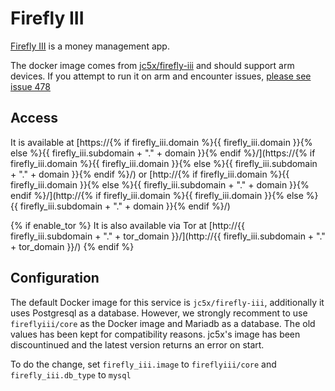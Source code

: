 # Firefly III

[Firefly III](https://firefly-iii.org/) is a money management app.

The docker image comes from [jc5x/firefly-iii](https://hub.docker.com/r/jc5x/firefly-iii) and should support arm devices.
If you attempt to run it on arm and encounter issues,
[please see issue 478](https://gitlab.com/NickBusey/HomelabOS/-/issues/478)

## Access

It is available at [https://{% if firefly_iii.domain %}{{ firefly_iii.domain }}{% else %}{{ firefly_iii.subdomain + "." + domain }}{% endif %}/](https://{% if firefly_iii.domain %}{{ firefly_iii.domain }}{% else %}{{ firefly_iii.subdomain + "." + domain }}{% endif %}/) or [http://{% if firefly_iii.domain %}{{ firefly_iii.domain }}{% else %}{{ firefly_iii.subdomain + "." + domain }}{% endif %}/](http://{% if firefly_iii.domain %}{{ firefly_iii.domain }}{% else %}{{ firefly_iii.subdomain + "." + domain }}{% endif %}/)

{% if enable_tor %}
It is also available via Tor at [http://{{ firefly_iii.subdomain + "." + tor_domain }}/](http://{{ firefly_iii.subdomain + "." + tor_domain }}/)
{% endif %}

## Configuration

The default Docker image for this service is `jc5x/firefly-iii`, additionally it uses Postgresql as a database. However, we strongly recomment to use `fireflyiii/core` as the Docker image and Mariadb as a database. The old values has been kept for compatibility reasons. jc5x's image has been discountinued and the latest version returns an error on start.

To do the change, set `firefly_iii.image` to `fireflyiii/core` and `firefly_iii.db_type` to `mysql`
